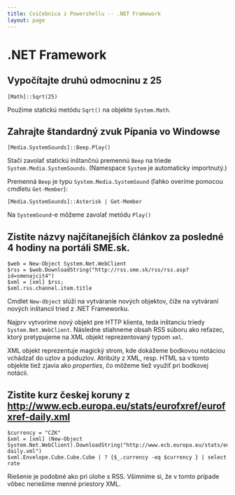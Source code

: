 ```yaml
---
title: Cvičebnica z Powershellu -- .NET Framework
layout: page
---
```


.NET Framework
==============

Vypočítajte druhú odmocninu z 25
--------------------------------

	[Math]::Sqrt(25)

Použime statickú metódu `Sqrt()` na objekte `System.Math`.

Zahrajte štandardný zvuk Pípania vo Windowse
-------------------------------------------
	
	[Media.SystemSounds]::Beep.Play()

Stačí zavolať statickú inštančnú premennú `Beep` na triede `System.Media.SystemSounds`. (Namespace `System` je automaticky importnutý.) 

Premenná `Beep` je typu `System.Media.SystemSound` (ľahko overíme pomocou cmdletu `Get-Member`):

	[Media.SystemSounds]::Asterisk | Get-Member

Na `SystemSound`-e môžeme zavolať metódu `Play()`

Zistite názvy najčítanejších článkov za posledné 4 hodiny na portáli SME.sk.
----------------------------------------------------------------------------

    $web = New-Object System.Net.WebClient
	$rss = $web.DownloadString("http://rss.sme.sk/rss/rss.asp?id=smenajcit4")
	$xml = [xml] $rss;
	$xml.rss.channel.item.title

Cmdlet `New-Object` slúži na vytváranie nových objektov, čiže na
vytváraní nových inštancií tried z .NET Frameworku.

Najprv vytvoríme nový objekt pre HTTP klienta, teda inštanciu triedy
`System.Net.WebClient`. Následne stiahneme obsah RSS súboru ako reťazec,
ktorý pretypujeme na XML objekt reprezentovaný typom `xml`.

XML objekt reprezentuje magický strom, kde dokážeme bodkovou notáciou
vchádzať do uzlov a poduzlov. Atribúty z XML, resp. HTML sa v tomto
objekte tiež zjavia ako *properties*, čo môžeme tiež využiť pri bodkovej
notácii.


Zistite kurz českej koruny z http://www.ecb.europa.eu/stats/eurofxref/eurofxref-daily.xml
-----------------------------------------------------------------------------------------

	$currency = "CZK"
	$xml = [xml] (New-Object System.Net.WebClient).DownloadString("http://www.ecb.europa.eu/stats/eurofxref/eurofxref-daily.xml")
	$xml.Envelope.Cube.Cube.Cube | ? {$_.currency -eq $currency } | select rate

Riešenie je podobné ako pri úlohe s RSS. Všimnime si, že v tomto prípade
vôbec neriešime menné priestory XML.

